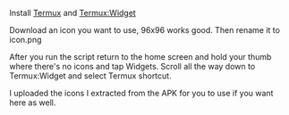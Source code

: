 Install [Termux](https://f-droid.org/en/packages/com.termux/) and [Termux:Widget](https://f-droid.org/en/packages/com.termux.widget/)

Download an icon you want to use, 96x96 works good. Then rename it to icon.png

After you run the script return to the home screen and hold your thumb where there's no icons and tap Widgets. Scroll all the way down to Termux:Widget and select Termux shortcut.

I uploaded the icons I extracted from the APK for you to use if you want here as well.

